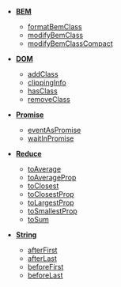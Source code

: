 * **[BEM](#bem)**
  * [formatBemClass](#formatBemClass)
  * [modifyBemClass](#modifyBemClass)
  * [modifyBemClassCompact](#modifyBemClassCompact)

* **[DOM](#dom)**
  * [addClass](#addClass)
  * [clippingInfo](#clippingInfo)
  * [hasClass](#hasClass)
  * [removeClass](#removeClass)

* **[Promise](#promise)**
  * [eventAsPromise](#eventAsPromise)
  * [waitInPromise](#waitInPromise)

* **[Reduce](#reduce)**
  * [toAverage](#toAverage)
  * [toAverageProp](#toAverageProp)
  * [toClosest](#toClosest)
  * [toClosestProp](#toClosestProp)
  * [toLargestProp](#toLargestProp)
  * [toSmallestProp](#toSmallestProp)
  * [toSum](#toSum)

* **[String](#string)**
  * [afterFirst](#afterFirst)
  * [afterLast](#afterLast)
  * [beforeFirst](#beforeFirst)
  * [beforeLast](#beforeLast)


